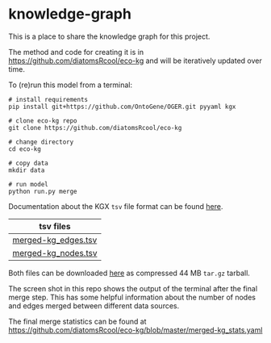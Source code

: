 # knowledge-graph

This is a place to share the knowledge graph for this project.

The method and code for creating it is in https://github.com/diatomsRcool/eco-kg and will be iteratively updated over time.

To (re)run this model from a terminal:

```
# install requirements
pip install git+https://github.com/OntoGene/OGER.git pyyaml kgx

# clone eco-kg repo
git clone https://github.com/diatomsRcool/eco-kg

# change directory
cd eco-kg

# copy data
mkdir data

# run model
python run.py merge
```

Documentation about the KGX `tsv` file format can be found [here](https://github.com/biolink/kgx/blob/master/specification/kgx-format.md).

|tsv files|
|-----|
|[merged-kg_edges.tsv](https://data.cyverse.org/dav-anon/iplant/projects/genophenoenvo/kg/merged-kg_edges.tsv)|
|[merged-kg_nodes.tsv](https://data.cyverse.org/dav-anon/iplant/projects/genophenoenvo/kg/merged-kg_nodes.tsv)|

Both files can be downloaded [here](https://www.dropbox.com/s/utavv8n5dxr32vr/merged-kg.tar.gz?dl=0) as compressed 44 MB `tar.gz` tarball. 

The screen shot in this repo shows the output of the terminal after the final merge step. This has some helpful information about the number of nodes and edges merged between different data sources.

The final merge statistics can be found at https://github.com/diatomsRcool/eco-kg/blob/master/merged-kg_stats.yaml
